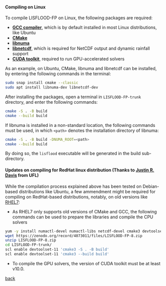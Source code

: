 #### Compiling on Linux

To compile LISFLOOD-FP on Linux, the following packages are required:

- [**GCC compiler**](https://gcc.gnu.org/), which is by default installed in most Linux distributions, like Ubuntu 
- [**CMake**](https://cmake.org/)
- [**libnuma**](https://github.com/numactl/numactl) 
- [**libnetcdf**](https://www.unidata.ucar.edu/software/netcdf/), which is required for NetCDF output and dynamic rainfall support
- [**CUDA toolkit**](https://developer.nvidia.com/cuda-toolkit), required to run GPU-accelerated solvers

As an example, on Ubuntu, CMake, libnuma and libnetcdf can be installed, by entering the following commands in the terminal:

````bash
sudo snap install cmake --classic
sudo apt install libnuma-dev libnetcdf-dev
````

After installing the packages, open a terminal in `LISFLOOD-FP-trunk` directory, and enter the following commands:

````bash
cmake -S . -B build
cmake --build build
````

If libnuma is installed in a non-standard location, the following commands must be used, in which `<path>` denotes the installation directory of libnuma:

````bash
cmake -S . -B build -DNUMA_ROOT=<path>
cmake --build build
````
By doing so, the `lisflood` executable will be generated in the build sub-directory.

#### Updates on compiling for RedHat linux distribution (Thanks to [Justin R. Davis](https://vivo.ufl.edu/display/n8101) from UFL)
While the compilation process explained above has been tested on Debian-based distributions like Ubuntu, a few ammendment might be required for compiling on RedHat-based distributions, notably, on old versions like [RHEL7](https://access.redhat.com/products/red-hat-enterprise-linux): 
- As RHEL7 only supports old versions of CMake and GCC, the following commands can be used to prepare the libraries and compile the CPU solvers 

````bash
yum -y install numactl-devel numactl-libs netcdf-devel cmake3 devtoolset-11
wget https://zenodo.org/record/4073011/files/LISFLOOD-FP-8.zip
unzip LISFLOOD-FP-8.zip
cd LISFLOOD-FP-trunk/
scl enable devtoolset-11 'cmake3 -S . -B build'
scl enable devtoolset-11 'cmake3 --build build'
````
- To compile the GPU solvers, the version of CUDA toolkit must be at least v10.0.  

[back](/LISFLOOD8.0.md)
